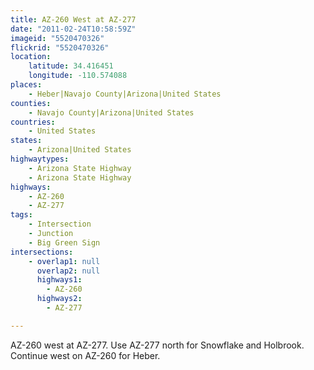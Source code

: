 ```yaml
---
title: AZ-260 West at AZ-277
date: "2011-02-24T10:58:59Z"
imageid: "5520470326"
flickrid: "5520470326"
location:
    latitude: 34.416451
    longitude: -110.574088
places:
    - Heber|Navajo County|Arizona|United States
counties:
    - Navajo County|Arizona|United States
countries:
    - United States
states:
    - Arizona|United States
highwaytypes:
    - Arizona State Highway
    - Arizona State Highway
highways:
    - AZ-260
    - AZ-277
tags:
    - Intersection
    - Junction
    - Big Green Sign
intersections:
    - overlap1: null
      overlap2: null
      highways1:
        - AZ-260
      highways2:
        - AZ-277

---
```

AZ-260 west at AZ-277.  Use AZ-277 north for Snowflake and Holbrook.  Continue west on AZ-260 for Heber.